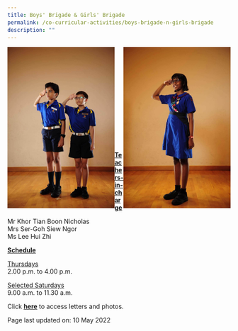 ```yaml
---
title: Boys' Brigade & Girls' Brigade
permalink: /co-curricular-activities/boys-brigade-n-girls-brigade
description: ""
---
```

<img style="width: 48%;" src="/images/bb.jpeg" align = "left">
<img style="width: 48%;" src="/images/gb.jpeg" align = "right"><br><br><br><br><br><br><br><br><br><br><br><br><br>
<p><u><strong>Teachers-in-charge</strong></u></p>
<p>Mr Khor Tian Boon Nicholas<br />Mrs Ser-Goh Siew Ngor<br />Ms Lee Hui Zhi</p>
<p><u><strong>Schedule</strong></u></p>
<p><u>Thursdays</u><br />2.00 p.m. to 4.00 p.m.</p>
<p><u>Selected Saturdays</u><br />9.00 a.m. to 11.30 a.m.</p>
<p>Click <a href="https://drive.google.com/open?id=1KRAb7DT2GV-_DaON9vNDiPJ-ld1Li-Z_" target="_blank" rel="noopener"><strong>here</strong></a> to access letters and photos.</p>
<p>Page last updated on: 10 May 2022</p>